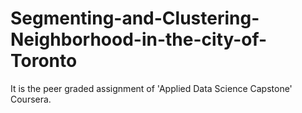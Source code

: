 # Segmenting-and-Clustering-Neighborhood-in-the-city-of-Toronto
It is the peer graded assignment of 'Applied Data Science Capstone' Coursera.
